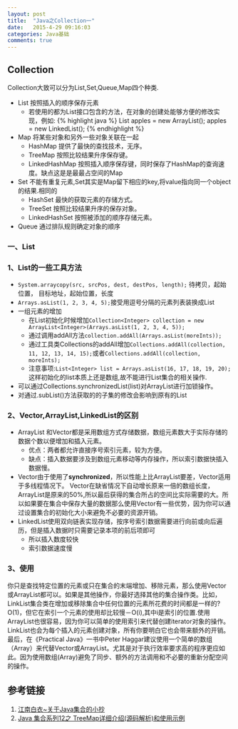 ```yaml
---
layout: post
title:  "Java之Collection一"
date:   2015-4-29 09:16:03
categories: Java基础
comments: true
---
```


## Collection
Collection大致可以分为List,Set,Queue,Map四个种类.

+ List 按照插入的顺序保存元素
	- 若使用的都为List接口包含的方法，在对象的创建处能够方便的修改实现，例如:
{% highlight java %}
List<Apple> apples = new ArrayList<Apple>();
apples = new LinkedList<Apple>();
{% endhighlight %}
+ Map 将某些对象和另外一些对象关联在一起
	- HashMap 提供了最快的查找技术，无序。
	- TreeMap  按照比较结果升序保存键。
	- LinkedHashMap 按照插入顺序保存键，同时保存了HashMap的查询速度。缺点这是是最最占空间的Map
+ Set 不能有重复元素,Set其实是Map留下相应的key,将value指向同一个object的结果.相同的
	- HashSet 最快的获取元素的存储方式。
	- TreeSet 按照比较结果升序的保存对象。
	- LinkedHashSet 按照被添加的顺序存储元素。 
+ Queue	通过排队规则确定对象的顺序


### 一、List


### 1、List的一些工具方法
- `System.arraycopy(src, srcPos, dest, destPos, length);` 待拷贝，起始位置， 目标地址，起始位置，长度
- `Arrays.asList(1, 2, 3, 4, 5);`接受用逗号分隔的元素列表装换成List
- 一组元素的增加
	+  在List初始化时候增加`Collection<Integer> collection = new ArrayList<Integer>(Arrays.asList(1, 2, 3, 4, 5));`
	+  通过调用addAll方法`collection.addAll(Arrays.asList(moreInts));`
	+  通过工具类Collections的addAll增加`Collections.addAll(collection, 11, 12, 13, 14, 15);`或者`Collections.addAll(collection, moreInts);`
	+  注意事项:`List<Integer> list = Arrays.asList(16, 17, 18, 19, 20);`这样初始化的list本质上还是数组,故不能进行List集合的相关操作.
- 可以通过Collections.synchronizedList(list)对ArrayList进行加锁操作。
- 对通过.subList()方法获取的的子集的修改会影响到原有的List



### 2、Vector,ArrayList,LinkedList的区别

- ArrayList 和Vector都是采用数组方式存储数据，数组元素数大于实际存储的数据个数以便增加和插入元素。
	+ 优点：两者都允许直接序号索引元素，较为方便。
	+ 缺点：插入数据要涉及到数组元素移动等内存操作，所以索引数据快插入数据慢。
- Vector由于使用了**synchronized**，所以性能上比ArrayList要差，Vector适用于多线程情况下。 Vector在缺省情况下自动增长原来一倍的数组长度，ArrayList是原来的50%,所以最后获得的集合所占的空间比实际需要的大。所以如果要在集合中保存大量的数据那么使用Vector有一些优势，因为你可以通过设置集合的初始化大小来避免不必要的资源开销。
- LinkedList使用双向链表实现存储，按序号索引数据需要进行向前或向后遍历，但是插入数据时只需要记录本项的前后项即可
	+ 所以插入数度较快
	+ 索引数据速度慢

### 3、使用
你只是查找特定位置的元素或只在集合的末端增加、移除元素，那么使用Vector或ArrayList都可以。如果是其他操作，你最好选择其他的集合操作类。比如，LinkList集合类在增加或移除集合中任何位置的元素所花费的时间都是一样的?O(1)，但它在索引一个元素的使用却比较慢－O(i),其中i是索引的位置.使用ArrayList也很容易，因为你可以简单的使用索引来代替创建iterator对象的操作。LinkList也会为每个插入的元素创建对象，所有你要明白它也会带来额外的开销。
最后，在《Practical Java》一书中Peter Haggar建议使用一个简单的数组（Array）来代替Vector或ArrayList。尤其是对于执行效率要求高的程序更应如此。因为使用数组(Array)避免了同步、额外的方法调用和不必要的重新分配空间的操作。



## 参考链接

1. [江南白衣~关于Java集合的小抄](http://calvin1978.blogcn.com/articles/collection.html)
2. [Java 集合系列12之 TreeMap详细介绍(源码解析)和使用示例](http://www.cnblogs.com/skywang12345/p/3310928.html)
